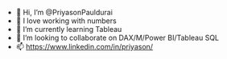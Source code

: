 - 👋 Hi, I’m @PriyasonPauldurai
- 👀 I love working with numbers
- 🌱 I’m currently learning Tableau
- 💞️ I’m looking to collaborate on DAX/M/Power BI/Tableau SQL
- 📫 https://www.linkedin.com/in/priyason/

<!---
PriyasonPauldurai/PriyasonPauldurai is a ✨ special ✨ repository because its `README.md` (this file) appears on your GitHub profile.
You can click the Preview link to take a look at your changes.
--->
